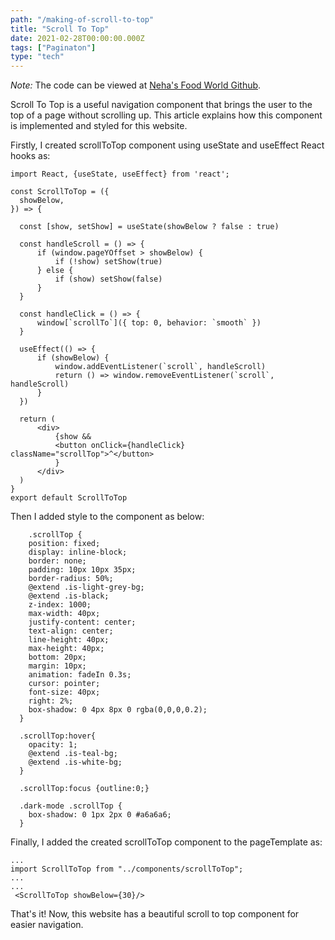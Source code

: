 ```yaml
---
path: "/making-of-scroll-to-top"
title: "Scroll To Top"
date: 2021-02-28T00:00:00.000Z
tags: ["Paginaton"]
type: "tech"
---
```

*Note:* The code can be viewed at <a href="https://github.com/NehaDadhich/nehasFoodWorld" target="_blank" rel="noopener noreferrer" class="link">  Neha's Food World Github</a>.

Scroll To Top is a useful navigation component that brings the user to the top of a page without scrolling up. This article explains how this component is implemented and styled for this website. 

Firstly, I created scrollToTop component using useState and useEffect React hooks as:

  ```Javascript{numberLines: true}
  import React, {useState, useEffect} from 'react';

const ScrollToTop = ({
    showBelow,
}) => {

    const [show, setShow] = useState(showBelow ? false : true)

    const handleScroll = () => {
        if (window.pageYOffset > showBelow) {
            if (!show) setShow(true)
        } else {
            if (show) setShow(false)
        }
    }

    const handleClick = () => {
        window[`scrollTo`]({ top: 0, behavior: `smooth` })
    }

    useEffect(() => {
        if (showBelow) {
            window.addEventListener(`scroll`, handleScroll)
            return () => window.removeEventListener(`scroll`, handleScroll)
        }
    })

    return (
        <div>
            {show &&
            <button onClick={handleClick} className="scrollTop">^</button>
            }
        </div>
    )
}
export default ScrollToTop
  ```

Then I added style to the component as below: 

```CSS{numberLines: true}
    .scrollTop {
    position: fixed;
    display: inline-block;
    border: none;
    padding: 10px 10px 35px;
    border-radius: 50%;
    @extend .is-light-grey-bg;
    @extend .is-black;
    z-index: 1000;
    max-width: 40px;
    justify-content: center;
    text-align: center;
    line-height: 40px;
    max-height: 40px;
    bottom: 20px;
    margin: 10px;
    animation: fadeIn 0.3s;
    cursor: pointer;
    font-size: 40px;
    right: 2%;
    box-shadow: 0 4px 8px 0 rgba(0,0,0,0.2);
  }

  .scrollTop:hover{
    opacity: 1;
    @extend .is-teal-bg;
    @extend .is-white-bg;
  }

  .scrollTop:focus {outline:0;}
  
  .dark-mode .scrollTop {
    box-shadow: 0 1px 2px 0 #a6a6a6;
  }
```
Finally, I added the created scrollToTop component to the pageTemplate as:

```Javascript{numberLines: true}
...
import ScrollToTop from "../components/scrollToTop";
...
...
 <ScrollToTop showBelow={30}/>
```

That's it! Now, this website has a beautiful scroll to top component for easier navigation.